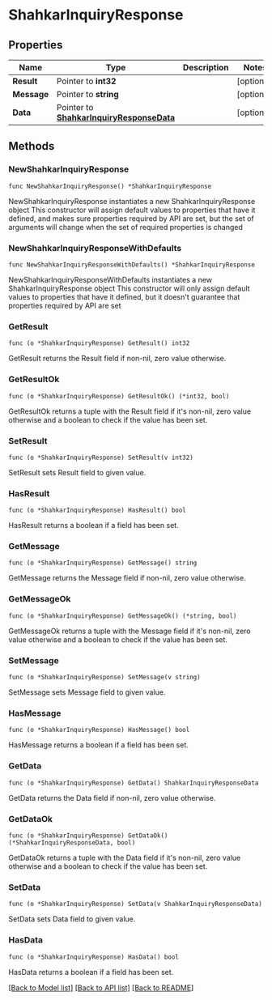 # ShahkarInquiryResponse

## Properties

Name | Type | Description | Notes
------------ | ------------- | ------------- | -------------
**Result** | Pointer to **int32** |  | [optional] 
**Message** | Pointer to **string** |  | [optional] 
**Data** | Pointer to [**ShahkarInquiryResponseData**](ShahkarInquiryResponseData.md) |  | [optional] 

## Methods

### NewShahkarInquiryResponse

`func NewShahkarInquiryResponse() *ShahkarInquiryResponse`

NewShahkarInquiryResponse instantiates a new ShahkarInquiryResponse object
This constructor will assign default values to properties that have it defined,
and makes sure properties required by API are set, but the set of arguments
will change when the set of required properties is changed

### NewShahkarInquiryResponseWithDefaults

`func NewShahkarInquiryResponseWithDefaults() *ShahkarInquiryResponse`

NewShahkarInquiryResponseWithDefaults instantiates a new ShahkarInquiryResponse object
This constructor will only assign default values to properties that have it defined,
but it doesn't guarantee that properties required by API are set

### GetResult

`func (o *ShahkarInquiryResponse) GetResult() int32`

GetResult returns the Result field if non-nil, zero value otherwise.

### GetResultOk

`func (o *ShahkarInquiryResponse) GetResultOk() (*int32, bool)`

GetResultOk returns a tuple with the Result field if it's non-nil, zero value otherwise
and a boolean to check if the value has been set.

### SetResult

`func (o *ShahkarInquiryResponse) SetResult(v int32)`

SetResult sets Result field to given value.

### HasResult

`func (o *ShahkarInquiryResponse) HasResult() bool`

HasResult returns a boolean if a field has been set.

### GetMessage

`func (o *ShahkarInquiryResponse) GetMessage() string`

GetMessage returns the Message field if non-nil, zero value otherwise.

### GetMessageOk

`func (o *ShahkarInquiryResponse) GetMessageOk() (*string, bool)`

GetMessageOk returns a tuple with the Message field if it's non-nil, zero value otherwise
and a boolean to check if the value has been set.

### SetMessage

`func (o *ShahkarInquiryResponse) SetMessage(v string)`

SetMessage sets Message field to given value.

### HasMessage

`func (o *ShahkarInquiryResponse) HasMessage() bool`

HasMessage returns a boolean if a field has been set.

### GetData

`func (o *ShahkarInquiryResponse) GetData() ShahkarInquiryResponseData`

GetData returns the Data field if non-nil, zero value otherwise.

### GetDataOk

`func (o *ShahkarInquiryResponse) GetDataOk() (*ShahkarInquiryResponseData, bool)`

GetDataOk returns a tuple with the Data field if it's non-nil, zero value otherwise
and a boolean to check if the value has been set.

### SetData

`func (o *ShahkarInquiryResponse) SetData(v ShahkarInquiryResponseData)`

SetData sets Data field to given value.

### HasData

`func (o *ShahkarInquiryResponse) HasData() bool`

HasData returns a boolean if a field has been set.


[[Back to Model list]](../README.md#documentation-for-models) [[Back to API list]](../README.md#documentation-for-api-endpoints) [[Back to README]](../README.md)


